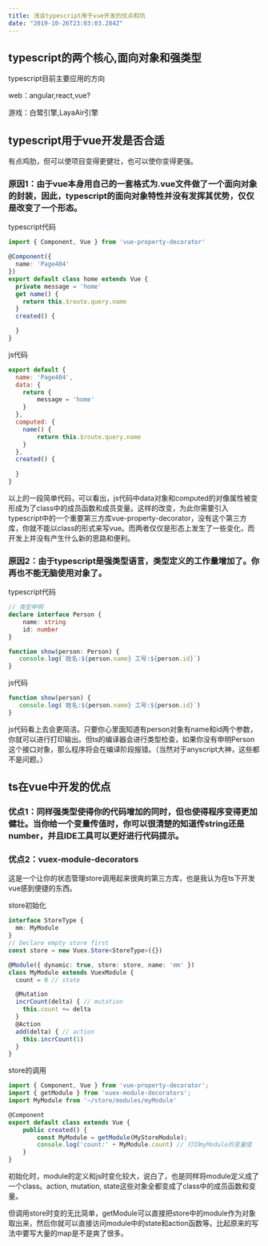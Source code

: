 ```yaml
---
title: 浅谈typescript用于vue开发的优点和坑
date: "2019-10-26T23:03:03.284Z"
---
```


## typescript的两个核心,面向对象和强类型

typescript目前主要应用的方向

web：angular,react,vue?

游戏：白鹭引擎,LayaAir引擎

## typescript用于vue开发是否合适
有点鸡肋，但可以使项目变得更健壮，也可以使你变得更强。

### 原因1：由于vue本身用自己的一套格式为.vue文件做了一个面向对象的封装，因此，typescript的面向对象特性并没有发挥其优势，仅仅是改变了一个形态。

typescript代码
```typescript
import { Component, Vue } from 'vue-property-decorator'

@Component({
  name: 'Page404'
})
export default class home extends Vue {
  private message = 'home'
  get name() {
    return this.$route.query.name 
  }
  created() {

  }
}
```

js代码
```javascript
export default {
  name: 'Page404',
  data: {
    return {
        message = 'home'
    }
  },
  computed: {
    name() {
        return this.$route.query.name 
    }
  },
  created() {
      
  }
}
```
以上的一段简单代码，可以看出，js代码中data对象和computed的对像属性被变形成为了class中的成员函数和成员变量。这样的改变，为此你需要引入typescript中的一个重要第三方库vue-property-decorator，没有这个第三方库，你就不能以class的形式来写vue。而两者仅仅是形态上发生了一些变化，而开发上并没有产生什么新的思路和便利。

### 原因2：由于typescript是强类型语言，类型定义的工作量增加了。你再也不能无脑使用对象了。

typescript代码
```typescript
// 类型申明
declare interface Person {
    name: string
    id: number
}

function show(person: Person) {
   console.log(`姓名:${person.name} 工号:${person.id}`)
}
```

js代码
```javascript
function show(person) {
   console.log(`姓名:${person.name} 工号:${person.id}`)
}
```
js代码看上去会更简洁。只要你心里面知道有person对象有name和id两个参数，你就可以进行打印输出。但ts的编译器会进行类型检查，如果你没有申明Person这个接口对象，那么程序将会在编译阶段报错。（当然对于anyscript大神，这些都不是问题。）


## ts在vue中开发的优点

### 优点1：同样强类型使得你的代码增加的同时，但也使得程序变得更加健壮。当你给一个变量传值时，你可以很清楚的知道传string还是number，并且IDE工具可以更好进行代码提示。


### 优点2：vuex-module-decorators
这是一个让你的状态管理store调用起来很爽的第三方库，也是我认为在ts下开发vue感到便捷的东西。

store初始化
```typescript
interface StoreType {
  mm: MyModule
}
// Declare empty store first
const store = new Vuex.Store<StoreType>({})

@Module({ dynamic: true, store: store, name: 'mm' })
class MyModule extends VuexModule {
  count = 0 // state

  @Mutation
  incrCount(delta) { // mutation
    this.count += delta
  }
  @Action
  add(delta) { // action
    this.incrCount(1)
  }
}
```
store的调用
```typescript
import { Component, Vue } from 'vue-property-decorator';
import { getModule } from 'vuex-module-decorators';
import MyModule from '~/store/modules/myModule'

@Component
export default class extends Vue {
    public created() {
        const MyModule = getModule(MyStoreModule);
        console.log('count:' + MyModule.count) // 打印myModule的变量值
    }
}
```
初始化时，module的定义和js时变化较大，说白了，也是同样将module定义成了一个class。action, mutation, state这些对象全都变成了class中的成员函数和变量。

但调用store时变的无比简单，getModule可以直接把store中的module作为对象取出来，然后你就可以直接访问module中的state和action函数等。比起原来的写法中要写大量的map是不是爽了很多。





